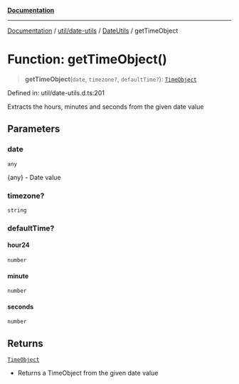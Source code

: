 [**Documentation**](../../../../../index.md)

***

[Documentation](../../../../../index.md) / [util/date-utils](../../../index.md) / [DateUtils](../index.md) / getTimeObject

# Function: getTimeObject()

> **getTimeObject**(`date`, `timezone?`, `defaultTime?`): [`TimeObject`](../interfaces/TimeObject.md)

Defined in: util/date-utils.d.ts:201

Extracts the hours, minutes and seconds from the given date value

## Parameters

### date

`any`

{any} - Date value

### timezone?

`string`

### defaultTime?

#### hour24

`number`

#### minute

`number`

#### seconds

`number`

## Returns

[`TimeObject`](../interfaces/TimeObject.md)

- Returns a TimeObject from the given date value
